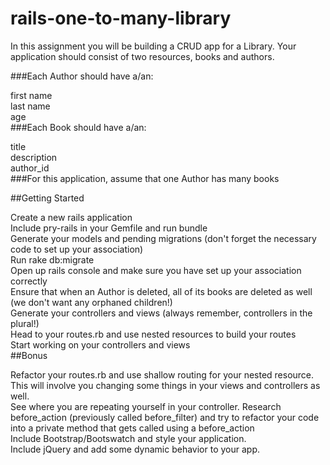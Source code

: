 # rails-one-to-many-library

In this assignment you will be building a CRUD app for a Library. Your application should consist of two resources, books and authors.

###Each Author should have a/an:

first name   
last name  
age  
###Each Book should have a/an:

title  
description  
author_id  
###For this application, assume that one Author has many books

##Getting Started

Create a new rails application  
Include pry-rails in your Gemfile and run bundle  
Generate your models and pending migrations (don't forget the necessary code to set up your association)  
Run rake db:migrate  
Open up rails console and make sure you have set up your association correctly  
Ensure that when an Author is deleted, all of its books are deleted as well (we don't want any orphaned children!)  
Generate your controllers and views (always remember, controllers in the plural!)  
Head to your routes.rb and use nested resources to build your routes  
Start working on your controllers and views  
##Bonus

Refactor your routes.rb and use shallow routing for your nested resource. This will involve you changing some things in your views and controllers as well.  
See where you are repeating yourself in your controller. Research before_action (previously called before_filter) and try to refactor your code into a private method that gets called using a before_action  
Include Bootstrap/Bootswatch and style your application.  
Include jQuery and add some dynamic behavior to your app.  
